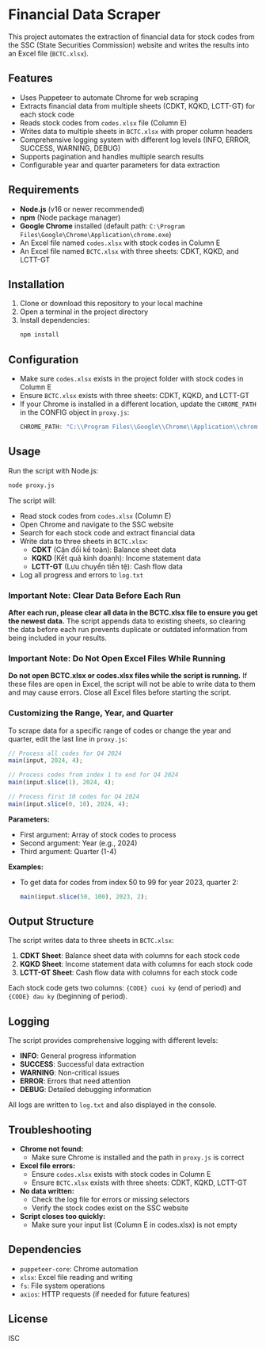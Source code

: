 # Financial Data Scraper

This project automates the extraction of financial data for stock codes from the SSC (State Securities Commission) website and writes the results into an Excel file (`BCTC.xlsx`).

## Features
- Uses Puppeteer to automate Chrome for web scraping
- Extracts financial data from multiple sheets (CDKT, KQKD, LCTT-GT) for each stock code
- Reads stock codes from `codes.xlsx` file (Column E)
- Writes data to multiple sheets in `BCTC.xlsx` with proper column headers
- Comprehensive logging system with different log levels (INFO, ERROR, SUCCESS, WARNING, DEBUG)
- Supports pagination and handles multiple search results
- Configurable year and quarter parameters for data extraction

## Requirements
- **Node.js** (v16 or newer recommended)
- **npm** (Node package manager)
- **Google Chrome** installed (default path: `C:\Program Files\Google\Chrome\Application\chrome.exe`)
- An Excel file named `codes.xlsx` with stock codes in Column E
- An Excel file named `BCTC.xlsx` with three sheets: CDKT, KQKD, and LCTT-GT

## Installation
1. Clone or download this repository to your local machine
2. Open a terminal in the project directory
3. Install dependencies:
   ```bash
   npm install
   ```

## Configuration
- Make sure `codes.xlsx` exists in the project folder with stock codes in Column E
- Ensure `BCTC.xlsx` exists with three sheets: CDKT, KQKD, and LCTT-GT
- If your Chrome is installed in a different location, update the `CHROME_PATH` in the CONFIG object in `proxy.js`:
  ```js
  CHROME_PATH: "C:\\Program Files\\Google\\Chrome\\Application\\chrome.exe"
  ```

## Usage
Run the script with Node.js:
```bash
node proxy.js
```

The script will:
- Read stock codes from `codes.xlsx` (Column E)
- Open Chrome and navigate to the SSC website
- Search for each stock code and extract financial data
- Write data to three sheets in `BCTC.xlsx`:
  - **CDKT** (Cân đối kế toán): Balance sheet data
  - **KQKD** (Kết quả kinh doanh): Income statement data  
  - **LCTT-GT** (Lưu chuyển tiền tệ): Cash flow data
- Log all progress and errors to `log.txt`

### Important Note: Clear Data Before Each Run
**After each run, please clear all data in the BCTC.xlsx file to ensure you get the newest data.** The script appends data to existing sheets, so clearing the data before each run prevents duplicate or outdated information from being included in your results.

### Important Note: Do Not Open Excel Files While Running
**Do not open BCTC.xlsx or codes.xlsx files while the script is running.** If these files are open in Excel, the script will not be able to write data to them and may cause errors. Close all Excel files before starting the script.

### Customizing the Range, Year, and Quarter

To scrape data for a specific range of codes or change the year and quarter, edit the last line in `proxy.js`:

```js
// Process all codes for Q4 2024
main(input, 2024, 4);

// Process codes from index 1 to end for Q4 2024
main(input.slice(1), 2024, 4);

// Process first 10 codes for Q4 2024
main(input.slice(0, 10), 2024, 4);
```

**Parameters:**
- First argument: Array of stock codes to process
- Second argument: Year (e.g., 2024)
- Third argument: Quarter (1-4)

**Examples:**
- To get data for codes from index 50 to 99 for year 2023, quarter 2:
  ```js
  main(input.slice(50, 100), 2023, 2);
  ```

## Output Structure

The script writes data to three sheets in `BCTC.xlsx`:

1. **CDKT Sheet**: Balance sheet data with columns for each stock code
2. **KQKD Sheet**: Income statement data with columns for each stock code  
3. **LCTT-GT Sheet**: Cash flow data with columns for each stock code

Each stock code gets two columns: `{CODE} cuoi ky` (end of period) and `{CODE} dau ky` (beginning of period).

## Logging

The script provides comprehensive logging with different levels:
- **INFO**: General progress information
- **SUCCESS**: Successful data extraction
- **WARNING**: Non-critical issues
- **ERROR**: Errors that need attention
- **DEBUG**: Detailed debugging information

All logs are written to `log.txt` and also displayed in the console.

## Troubleshooting
- **Chrome not found:**
  - Make sure Chrome is installed and the path in `proxy.js` is correct
- **Excel file errors:**
  - Ensure `codes.xlsx` exists with stock codes in Column E
  - Ensure `BCTC.xlsx` exists with three sheets: CDKT, KQKD, LCTT-GT
- **No data written:**
  - Check the log file for errors or missing selectors
  - Verify the stock codes exist on the SSC website
- **Script closes too quickly:**
  - Make sure your input list (Column E in codes.xlsx) is not empty

## Dependencies
- `puppeteer-core`: Chrome automation
- `xlsx`: Excel file reading and writing
- `fs`: File system operations
- `axios`: HTTP requests (if needed for future features)

## License
ISC
